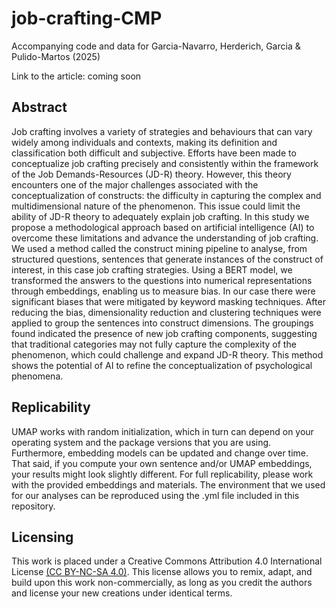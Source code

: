 # job-crafting-CMP
Accompanying code and data for Garcia-Navarro, Herderich, Garcia &amp; Pulido-Martos (2025)

Link to the article: coming soon

## Abstract
Job crafting involves a variety of strategies and behaviours that can vary widely among individuals and contexts, making its definition and classification both difficult and subjective. Efforts have been made to conceptualize job crafting precisely and consistently within the framework of the Job Demands-Resources (JD-R) theory. However, this theory encounters one of the major challenges associated with the conceptualization of constructs: the difficulty in capturing the complex and multidimensional nature of the phenomenon. This issue could limit the ability of JD-R theory to adequately explain job crafting. In this study we propose a methodological approach based on artificial intelligence (AI) to overcome these limitations and advance the understanding of job crafting. We used a method called the construct mining pipeline to analyse, from structured questions, sentences that generate instances of the construct of interest, in this case job crafting strategies. Using a BERT model, we transformed the answers to the questions into numerical representations through embeddings, enabling us to measure bias. In our case there were significant biases that were mitigated by keyword masking techniques. After reducing the bias, dimensionality reduction and clustering techniques were applied to group the sentences into construct dimensions. The groupings found indicated the presence of new job crafting components, suggesting that traditional categories may not fully capture the complexity of the phenomenon, which could challenge and expand JD-R theory. This method shows the potential of AI to refine the conceptualization of psychological phenomena.

## Replicability
UMAP works with random initialization, which in turn can depend on your operating system and the package versions that you are using. Furthermore, embedding models can be updated and change over time. That said, if you compute your own sentence and/or UMAP embeddings, your results might look slightly different. For full replicability, please work with the provided embeddings and materials. The environment that we used for our analyses can be reproduced using the .yml file included in this repository.

## Licensing
This work is placed under a Creative Commons Attribution 4.0 International License [(CC BY-NC-SA 4.0)](https://creativecommons.org/licenses/by-nc-sa/4.0/). This license allows you to remix, adapt, and build upon this work non-commercially, as long as you credit the authors and license your new creations under identical terms.
